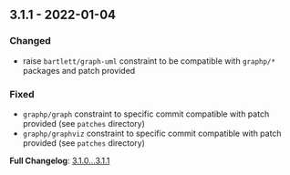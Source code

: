
## 3.1.1 - 2022-01-04

### Changed

- raise `bartlett/graph-uml` constraint to be compatible with `graphp/*` packages and patch provided

### Fixed

- `graphp/graph` constraint to specific commit compatible with patch provided (see `patches` directory)
- `graphp/graphviz` constraint to specific commit compatible with patch provided (see `patches` directory)

**Full Changelog**: [3.1.0...3.1.1](https://github.com/llaville/umlwriter/compare/3.1.0...3.1.1)
